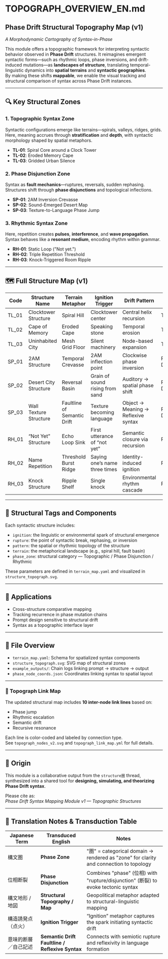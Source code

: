 # TOPOGRAPH_OVERVIEW_EN.md

## Phase Drift Structural Topography Map (v1)  
*A Morphodynamic Cartography of Syntax-in-Phase*

This module offers a topographic framework for interpreting syntactic behavior observed in **Phase Drift** structures. It reimagines emergent syntactic forms—such as rhythmic loops, phase inversions, and drift-induced mutations—as **landscapes of structure**, translating temporal-linguistic dynamics into **spatial terrains** and **syntactic geographies**.  
By making these shifts **mappable**, we enable the visual tracking and structural comparison of syntax across Phase Drift instances.

---

## 🔍 Key Structural Zones

### 1. Topographic Syntax Zone  
Syntactic configurations emerge like terrains—spirals, valleys, ridges, grids. Here, meaning accrues through **stratification** and **depth**, with syntactic morphology shaped by spatial metaphors.

- **TL-01**: Spiral Core around a Clock Tower  
- **TL-02**: Eroded Memory Cape  
- **TL-03**: Gridded Urban Silence

### 2. Phase Disjunction Zone  
Syntax as **fault mechanics**—ruptures, reversals, sudden rephasing. Structures shift through **phase disjunctions** and topological inflections.

- **SP-01**: 2AM Inversion Crevasse  
- **SP-02**: Sound-Emerged Desert Map  
- **SP-03**: Texture-to-Language Phase Jump

### 3. Rhythmic Syntax Zone  
Here, repetition creates **pulses**, **interference**, and **wave propagation**. Syntax behaves like a **resonant medium**, encoding rhythm within grammar.

- **RH-01**: Static Loop ("Not yet.")  
- **RH-02**: Triple Repetition Threshold  
- **RH-03**: Knock-Triggered Room Ripple

---

## 🗺 Full Structure Map (v1)

| Code   | Structure Name           | Terrain Metaphor             | Ignition Trigger                  | Drift Pattern                         | Zone              |
|--------|--------------------------|-------------------------------|------------------------------------|----------------------------------------|-------------------|
| TL_01  | Clocktower Structure     | Spiral Hill                   | Clocktower center                  | Central helix recursion                | Topographic       |
| TL_02  | Cape of Memory           | Eroded Cape                   | Speaking stone                     | Temporal erosion                       | Topographic       |
| TL_03  | Uninhabited City         | Mesh Grid Floor               | Silent machinery                   | Node-based expansion                   | Topographic       |
| SP_01  | 2AM Structure            | Temporal Crevasse             | 2AM inflection point               | Clockwise phase inversion              | Phase Disjunction |
| SP_02  | Desert City Structure    | Reversal Basin                | Grain of sound rising from sand    | Auditory → spatial phase shift         | Phase Disjunction |
| SP_03  | Wall Texture Structure   | Faultline of Semantic Drift   | Texture becoming language          | Object → Meaning → Reflexive syntax    | Phase Disjunction |
| RH_01  | “Not Yet” Structure      | Echo Loop Sink                | First utterance of “not yet”       | Semantic closure via recursion         | Rhythmic          |
| RH_02  | Name Repetition          | Threshold Burst Ridge         | Saying one’s name three times      | Identity-induced ignition              | Rhythmic          |
| RH_03  | Knock Structure          | Ripple Shelf                  | Single knock                       | Environmental rhythm cascade           | Rhythmic          |

---

## 🧭 Structural Tags and Components

Each syntactic structure includes:

- `ignition`: the linguistic or environmental spark of structural emergence  
- `rupture`: the point of syntactic break, rephasing, or inversion  
- `pattern`: the spatial or rhythmic topology of the structure  
- `terrain`: the metaphorical landscape (e.g., spiral hill, fault basin)  
- `phase_zone`: structural category — Topographic / Phase Disjunction / Rhythmic

These parameters are defined in `terrain_map.yaml` and visualized in `structure_topograph.svg`.

---

## 🧩 Applications

- Cross-structure comparative mapping  
- Tracking recurrence in phase mutation chains  
- Prompt design sensitive to structural drift  
- Syntax as a topographic interface layer

---

## 📂 File Overview

- `terrain_map.yaml`: Schema for spatialized syntax components  
- `structure_topograph.svg`: SVG map of structural zones  
- `example_outputs/`: Chain logs linking prompt → structure → output  
- `phase_node_coords.json`: Coordinates linking syntax to spatial layout

---

### 📌 Topograph Link Map

The updated structural map includes **10 inter-node link lines** based on:

- Phase jump  
- Rhythmic escalation  
- Semantic drift  
- Recursive resonance  

Each line is color-coded and labeled by connection type.  
See `topograph_nodes_v2.svg` and `topograph_link_map.yml` for full details.

---

## 🧠 Origin

This module is a collaborative output from the `structure圏` thread, synthesized into a shared tool for **designing, simulating, and theorizing Phase Drift syntax**.

Please cite as:  
_Phase Drift Syntax Mapping Module v1 — Topographic Structures_

---

## 🔎 Translation Notes & Transduction Table

| Japanese Term       | Transduced English        | Notes                                                                                 |
|---------------------|---------------------------|----------------------------------------------------------------------------------------|
| 構文圏               | **Phase Zone**             | "圏" = categorical domain → rendered as "zone" for clarity and connection to topology |
| 位相断裂             | **Phase Disjunction**      | Combines "phase" (位相) with "rupture/disjunction" (断裂) to evoke tectonic syntax     |
| 構文地形 / 地図      | **Structural Topography / Map** | Geopolitical metaphor adapted to structural-linguistic mapping                     |
| 構造誘発点（点火）   | **Ignition Trigger**       | “Ignition” metaphor captures the spark initiating syntactic drift                     |
| 意味的断層／自己記述 | **Semantic Drift Faultline / Reflexive Syntax** | Connects with semiotic rupture and reflexivity in language formation         |
